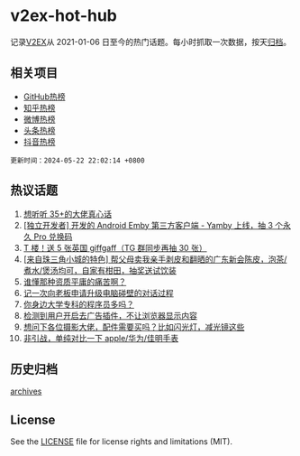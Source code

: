 # v2ex-hot-hub

 记录[V2EX](https://www.v2ex.com/)从 2021-01-06 日至今的热门话题。每小时抓取一次数据，按天[归档](archives)。
 
 ## 相关项目

- [GitHub热榜](https://github.com/it985/github-hot-hub)
- [知乎热榜](https://github.com/it985/zhihu-hot-hub)
- [微博热榜](https://github.com/it985/weibo-hot-hub)
- [头条热榜](https://github.com/it985/toutiao-hot-hub)
- [抖音热榜](https://github.com/it985/douyin-hot-hub)


 `更新时间：2024-05-22 22:02:14 +0800`

## 热议话题

1. [想听听 35+的大佬真心话](https://www.v2ex.com/t/1042811)
1. [[独立开发者] 开发的 Android Emby 第三方客户端 - Yamby 上线，抽 3 个永久 Pro 兑换码](https://www.v2ex.com/t/1042928)
1. [T 楼！送 5 张英国 giffgaff（TG 群同步再抽 30 张）](https://www.v2ex.com/t/1042918)
1. [[来自珠三角小城的特色] 帮父母卖我亲手剥皮和翻晒的广东新会陈皮，泡茶/煮水/煲汤均可，自家有柑田，抽奖送试饮装](https://www.v2ex.com/t/1042876)
1. [谁懂那种资质平庸的痛苦啊？](https://www.v2ex.com/t/1042791)
1. [记一次向老板申请升级电脑碰壁的对话过程](https://www.v2ex.com/t/1042913)
1. [你身边大学专科的程序员多吗？](https://www.v2ex.com/t/1042800)
1. [检测到用户开启去广告插件，不让浏览器显示内容](https://www.v2ex.com/t/1042779)
1. [想问下各位摄影大佬，配件需要买吗？比如闪光灯，减光镜这些](https://www.v2ex.com/t/1042813)
1. [非引战，单纯对比一下 apple/华为/佳明手表](https://www.v2ex.com/t/1042862)

## 历史归档

[archives](archives)

## License

See the [LICENSE](LICENSE) file for license rights and limitations (MIT).
